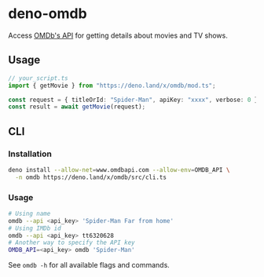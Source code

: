 # deno-omdb

Access [OMDb's API](https://omdbapi.com/) for getting details about movies and
TV shows.

## Usage

```ts
// your_script.ts
import { getMovie } from "https://deno.land/x/omdb/mod.ts";

const request = { titleOrId: "Spider-Man", apiKey: "xxxx", verbose: 0 };
const result = await getMovie(request);
```

## CLI

### Installation

```sh
deno install --allow-net=www.omdbapi.com --allow-env=OMDB_API \
  -n omdb https://deno.land/x/omdb/src/cli.ts
```

### Usage

```bash
# Using name
omdb --api <api_key> 'Spider-Man Far from home'
# Using IMDb id
omdb --api <api_key> tt6320628
# Another way to specify the API key
OMDB_API=<api_key> omdb 'Spider-Man'
```

See `omdb -h` for all available flags and commands.
